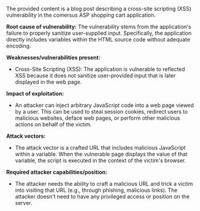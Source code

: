 The provided content is a blog post describing a cross-site scripting (XSS) vulnerability in the comersus ASP shopping cart application.

**Root cause of vulnerability:**
The vulnerability stems from the application's failure to properly sanitize user-supplied input. Specifically, the application directly includes variables within the HTML source code without adequate encoding.

**Weaknesses/vulnerabilities present:**
- Cross-Site Scripting (XSS): The application is vulnerable to reflected XSS because it does not sanitize user-provided input that is later displayed in the web page.

**Impact of exploitation:**
- An attacker can inject arbitrary JavaScript code into a web page viewed by a user. This can be used to steal session cookies, redirect users to malicious websites, deface web pages, or perform other malicious actions on behalf of the victim.

**Attack vectors:**
- The attack vector is a crafted URL that includes malicious JavaScript within a variable. When the vulnerable page displays the value of that variable, the script is executed in the context of the victim's browser.

**Required attacker capabilities/position:**
- The attacker needs the ability to craft a malicious URL and trick a victim into visiting that URL (e.g., through phishing, malicious links). The attacker doesn't need to have any privileged access or position on the server.